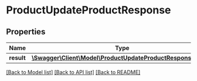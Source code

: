 # ProductUpdateProductResponse

## Properties
Name | Type | Description | Notes
------------ | ------------- | ------------- | -------------
**result** | [**\Swagger\Client\Model\ProductUpdateProductResponseResult**](ProductUpdateProductResponseResult.md) |  | [optional] 

[[Back to Model list]](../README.md#documentation-for-models) [[Back to API list]](../README.md#documentation-for-api-endpoints) [[Back to README]](../README.md)



